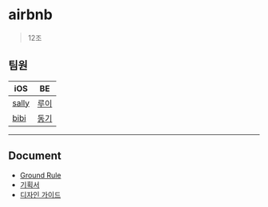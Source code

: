 # airbnb
> 12조

## 팀원

|iOS|BE|
|---|---|
|[sally](https://github.com/sally4405)|[루이](https://github.com/Louie-03)|
|[bibi](https://github.com/bibi6666667)|[동기](https://github.com/donggi-lee-bit)|

---

## Document
- [Ground Rule](https://github.com/sally4405/airbnb/wiki/Ground-Rule)
- [기획서](https://www.figma.com/proto/inTClwuq2Hr7E33JPIMKza/%EB%AA%A8%EB%B0%94%EC%9D%BC_%EC%88%99%EC%86%8C%EC%98%88%EC%95%BD%EC%84%9C%EB%B9%84%EC%8A%A4?page-id=56%3A1424&node-id=56%3A1972&viewport=25%2C336%2C0.03&scaling=contain)
- [디자인 가이드](https://www.figma.com/file/inTClwuq2Hr7E33JPIMKza/%EB%AA%A8%EB%B0%94%EC%9D%BC_%EC%88%99%EC%86%8C%EC%98%88%EC%95%BD%EC%84%9C%EB%B9%84%EC%8A%A4?node-id=56%3A2206)